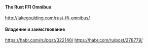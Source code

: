 
#### The Rust FFI Omnibus
http://jakegoulding.com/rust-ffi-omnibus/

#### Владение и заимствование
https://habr.com/ru/post/322140/
https://habr.com/ru/post/278779/